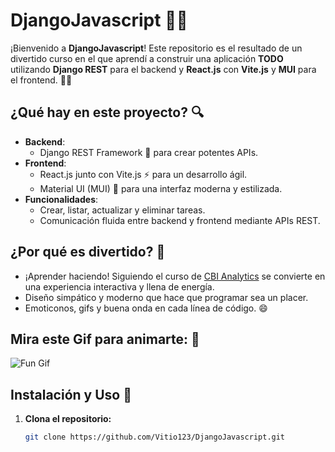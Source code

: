 # DjangoJavascript 🚀✨

¡Bienvenido a **DjangoJavascript**! Este repositorio es el resultado de un divertido curso en el que aprendí a construir una aplicación **TODO** utilizando **Django REST** para el backend y **React.js** con **Vite.js** y **MUI** para el frontend. 📝🎉

## ¿Qué hay en este proyecto? 🔍
- **Backend**: 
  - Django REST Framework 🐍 para crear potentes APIs.
- **Frontend**: 
  - React.js junto con Vite.js ⚡ para un desarrollo ágil.
  - Material UI (MUI) 🎨 para una interfaz moderna y estilizada.
- **Funcionalidades**:
  - Crear, listar, actualizar y eliminar tareas.
  - Comunicación fluida entre backend y frontend mediante APIs REST.

## ¿Por qué es divertido? 🎈
- ¡Aprender haciendo! Siguiendo el curso de [CBI Analytics](https://www.youtube.com/watch?v=8hG7EmttO5A&t=1405s) se convierte en una experiencia interactiva y llena de energía. 
- Diseño simpático y moderno que hace que programar sea un placer.
- Emoticonos, gifs y buena onda en cada línea de código. 😄

## Mira este Gif para animarte: 🎥
![Fun Gif](https://media.giphy.com/media/3o7aD2saalBwwftBIY/giphy.gif)

## Instalación y Uso 🚀
1. **Clona el repositorio:**
   ```bash
   git clone https://github.com/Vitio123/DjangoJavascript.git

